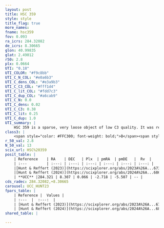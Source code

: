 ```yaml
---
layout: post
title: HSC 359
style: style
title_flag: true
more_names: 
fname: hsc359
fov: 0.093
ra_icrs: 284.32082
de_icrs: 8.30665
glon: 40.99835
glat: 2.49012
r50: 2.8
plx: 0.0664
UTI: "0.18"
UTI_COLOR: "#f9c8bb"
UTI_C_N_COL: "#e0a6b3"
UTI_C_dens_COL: "#e3a9b3"
UTI_C_C3_COL: "#fff1d4"
UTI_C_lit_COL: "#fdd7c3"
UTI_C_dup_COL: "#a6cab9"
UTI_C_N: 0.0
UTI_C_dens: 0.02
UTI_C_C3: 0.38
UTI_C_lit: 0.25
UTI_C_dup: 1.0
UTI_summary: |
    HSC 359 is a sparse, very loose object of low C3 quality. It was recently reported in the literature.<br><br><span style="color: #99180f; font-weight: bold;">Warning: </span>contains less than 25 stars with <i>P>0.5</i> estimated.
class3: |
    <span style="color: #FFC300; font-weight: bold;">B</span><span style="color: red; font-weight: bold;">C</span>
r_50_val: 2.8
N_50_val: 13
scix_url: HSC%20359
posit_table: |
    | Reference    | RA    | DEC   | Plx  | pmRA  | pmDE   |  Rv  |
    | :---         | :---: | :---: | :---: | :---: | :---: | :---: |
    |[Hunt & Reffert (2023)](https://scixplorer.org/abs/2023A%26A...673A.114H) | 284.318 | 8.299 | 0.057 | -2.701 | -5.401 | -- |
    |[Hunt & Reffert (2024)](https://scixplorer.org/abs/2024A%26A...686A..42H) | 284.318 | 8.299 | 0.057 | -2.701 | -5.401 | -- |
    | **UCC** |284.321 | 8.307 | 0.066 | -2.718 | -5.507 | -- | 
cds_radec: 284.32082,+8.30665
carousel: UCC_HUNT23
fpars_table: |
    | Reference |  Values |
    | :---  |  :---:  |
    | [Hunt & Reffert (2023)](https://scixplorer.org/abs/2023A%26A...673A.114H) | `AV50=5.512, diffAV50=0.899, MOD50=14.518, logAge50=9.437` |
    | [Hunt & Reffert (2024)](https://scixplorer.org/abs/2024A%26A...686A..42H) | `MassJ=11361.2` |
shared_table: |
    
---
```

